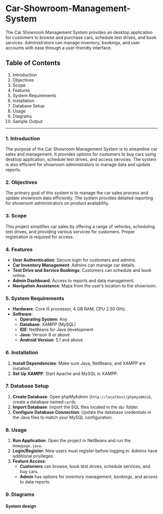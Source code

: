 # Car-Showroom-Management-System

The Car Showroom Management System provides an desktop application for customers to browse and purchase cars, schedule test drives, and book services. Administrators can manage inventory, bookings, and user accounts with ease through a user-friendly interface.

## Table of Contents

1. Introduction
2. Objectives
3. Scope
4. Features
5. System Requirements
6. Installation
7. Database Setup
8. Usage
9. Diagrams
10. Sample Output

---

### 1. Introduction

The purpose of the Car Showroom Management System is to streamline car sales and management. It provides options for customers to buy cars using desktop application, schedule test drives, and access services. The system is also efficient for showroom administrators to manage data and update reports.

### 2. Objectives

The primary goal of this system is to manage the car sales process and update showroom data efficiently. The system provides detailed reporting for showroom administrators on product availability.

### 3. Scope

This project simplifies car sales by offering a range of vehicles, scheduling test drives, and providing various services for customers. Proper registration is required for access.

### 4. Features

- **User Authentication**: Secure login for customers and admins.
- **Car Inventory Management**: Admins can manage car details.
- **Test Drive and Service Bookings**: Customers can schedule and book online.
- **Admin Dashboard**: Access to reports and data management.
- **Navigation Assistance**: Maps from the user’s location to the showroom.

### 5. System Requirements

- **Hardware**: Core i5 processor, 4 GB RAM, CPU 2.50 GHz.
- **Software**:
    - **Operating System**: Any
    - **Database**: XAMPP (MySQL)
    - **IDE**: NetBeans for Java development
    - **Java**: Version 8 or above
    - **Android Version**: 5.1 and above

### 6. Installation

1. **Install Dependencies**: Make sure Java, NetBeans, and XAMPP are installed.
2. **Set Up XAMPP**: Start Apache and MySQL in XAMPP.

### 7. Database Setup

1. **Create Database**: Open phpMyAdmin (`http://localhost/phpmyadmin`), create a database named `cardb`.
2. **Import Database**: Import the SQL files located in the `db/` folder.
3. **Configure Database Connection**: Update the database credentials in the Java files to match your MySQL configuration.

### 8. Usage

1. **Run Application**: Open the project in NetBeans and run the `Homepage.java`.
2. **Login/Register**: New users must register before logging in. Admins have additional privileges.
3. **Feature Access**:
    - **Customers** can browse, book test drives, schedule services, and buy cars.
    - **Admin** has options for inventory management, bookings, and access to data reports.
  
### 9. Diagrams

#### System design


